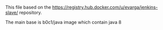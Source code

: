 This file based on the https://registry.hub.docker.com/u/evarga/jenkins-slave/ repository.

The main base is b0c1/java image which contain java 8

